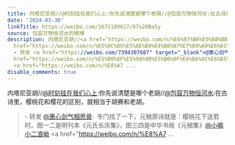 ```yaml
---
title: 内塔尼亚胡//@时刻挂在我们心上:你先说清楚是哪个老胡//@包容万物恒河水:在古诗里，樱桃花和樱花的区别，就相当于胡赛和老胡。 - 转发 @箫心剑气相思骨:&ensp;专...
date: '2024-03-30'
linkTitle: https://weibo.com/1671109627/O7s20BaSy
source: 包容万物恒河水的微博
description: 内塔尼亚胡//<a href="https://weibo.com/n/%E6%97%B6%E5%88%BB%E6%8C%82%E5%9C%A8%E6%88%91%E4%BB%AC%E5%BF%83%E4%B8%8A">@时刻挂在我们心上</a>:你先说清楚是哪个老胡//<a
  href="https://weibo.com/n/%E5%8C%85%E5%AE%B9%E4%B8%87%E7%89%A9%E6%81%92%E6%B2%B3%E6%B0%B4">@包容万物恒河水</a>:在古诗里，樱桃花和樱花的区别，就相当于胡赛和老胡。<br><blockquote>
  - 转发 <a href="https://weibo.com/7394307687" target="_blank">@箫心剑气相思骨</a>: 专门找了一下，元稹原诗就是：樱桃花下送君时。图一二是明刊本《元氏长庆集》，图三四是中华书局《元稹集》<a
  href="https://weibo.com/n/%E5%B0%8F%E5%98%9B%E5%B0%8F%E4%BA%8C%E6%B5%AA%E5%91%A6">@小嘛小二浪呦</a>
  <a href="https://weibo.com/n/%E8%A7 ...
disable_comments: true
---
```

内塔尼亚胡//<a href="https://weibo.com/n/%E6%97%B6%E5%88%BB%E6%8C%82%E5%9C%A8%E6%88%91%E4%BB%AC%E5%BF%83%E4%B8%8A">@时刻挂在我们心上</a>:你先说清楚是哪个老胡//<a href="https://weibo.com/n/%E5%8C%85%E5%AE%B9%E4%B8%87%E7%89%A9%E6%81%92%E6%B2%B3%E6%B0%B4">@包容万物恒河水</a>:在古诗里，樱桃花和樱花的区别，就相当于胡赛和老胡。<br><blockquote> - 转发 <a href="https://weibo.com/7394307687" target="_blank">@箫心剑气相思骨</a>: 专门找了一下，元稹原诗就是：樱桃花下送君时。图一二是明刊本《元氏长庆集》，图三四是中华书局《元稹集》<a href="https://weibo.com/n/%E5%B0%8F%E5%98%9B%E5%B0%8F%E4%BA%8C%E6%B5%AA%E5%91%A6">@小嘛小二浪呦</a> <a href="https://weibo.com/n/%E8%A7 ...